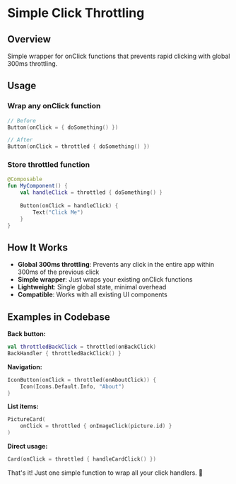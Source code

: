 # Simple Click Throttling

## Overview
Simple wrapper for onClick functions that prevents rapid clicking with global 300ms throttling.

## Usage

### Wrap any onClick function
```kotlin
// Before
Button(onClick = { doSomething() })

// After
Button(onClick = throttled { doSomething() })
```

### Store throttled function
```kotlin
@Composable
fun MyComponent() {
    val handleClick = throttled { doSomething() }
    
    Button(onClick = handleClick) {
        Text("Click Me")
    }
}
```

## How It Works
- **Global 300ms throttling**: Prevents any click in the entire app within 300ms of the previous click
- **Simple wrapper**: Just wraps your existing onClick functions
- **Lightweight**: Single global state, minimal overhead
- **Compatible**: Works with all existing UI components

## Examples in Codebase

**Back button:**
```kotlin
val throttledBackClick = throttled(onBackClick)
BackHandler { throttledBackClick() }
```

**Navigation:**
```kotlin
IconButton(onClick = throttled(onAboutClick)) {
    Icon(Icons.Default.Info, "About")
}
```

**List items:**
```kotlin
PictureCard(
    onClick = throttled { onImageClick(picture.id) }
)
```

**Direct usage:**
```kotlin
Card(onClick = throttled { handleCardClick() })
```

That's it! Just one simple function to wrap all your click handlers. 🎉